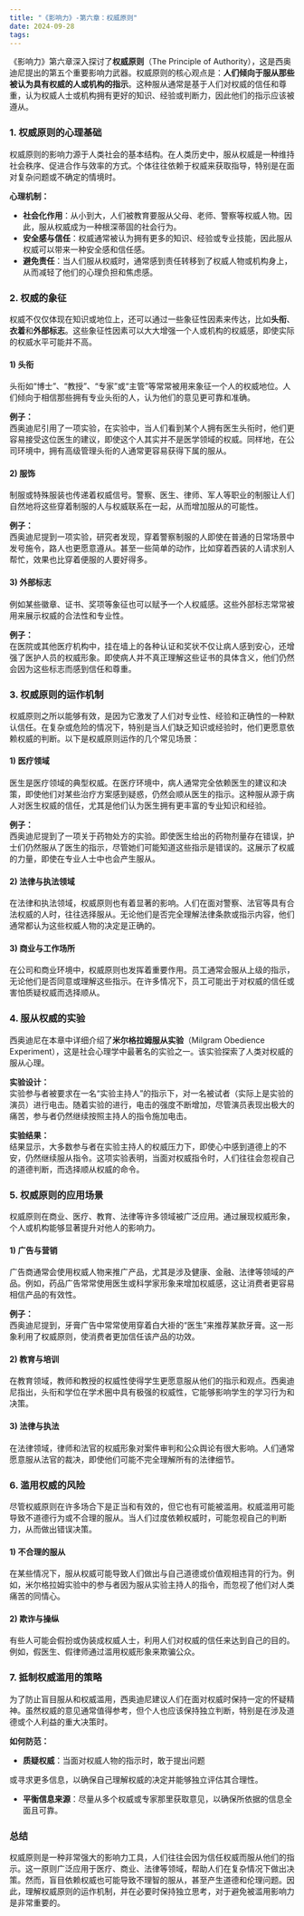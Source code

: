 ```yaml
---
title: "《影响力》-第六章：权威原则"
date: 2024-09-28
tags: 
---
```

《影响力》第六章深入探讨了**权威原则**（The Principle of Authority），这是西奥迪尼提出的第五个重要影响力武器。权威原则的核心观点是：**人们倾向于服从那些被认为具有权威的人或机构的指示**。这种服从通常是基于人们对权威的信任和尊重，认为权威人士或机构拥有更好的知识、经验或判断力，因此他们的指示应该被遵从。

### 1. 权威原则的心理基础
权威原则的影响力源于人类社会的基本结构。在人类历史中，服从权威是一种维持社会秩序、促进合作与效率的方式。个体往往依赖于权威来获取指导，特别是在面对复杂问题或不确定的情境时。

**心理机制：**
- **社会化作用**：从小到大，人们被教育要服从父母、老师、警察等权威人物。因此，服从权威成为一种根深蒂固的社会行为。
- **安全感与信任**：权威通常被认为拥有更多的知识、经验或专业技能，因此服从权威可以带来一种安全感和信任感。
- **避免责任**：当人们服从权威时，通常感到责任转移到了权威人物或机构身上，从而减轻了他们的心理负担和焦虑感。

### 2. 权威的象征
权威不仅仅体现在知识或地位上，还可以通过一些象征性因素来传达，比如**头衔**、**衣着**和**外部标志**。这些象征性因素可以大大增强一个人或机构的权威感，即使实际的权威水平可能并不高。

#### 1) 头衔
头衔如“博士”、“教授”、“专家”或“主管”等常常被用来象征一个人的权威地位。人们倾向于相信那些拥有专业头衔的人，认为他们的意见更可靠和准确。

**例子：**  
西奥迪尼引用了一项实验，在实验中，当人们看到某个人拥有医生头衔时，他们更容易接受这位医生的建议，即使这个人其实并不是医学领域的权威。同样地，在公司环境中，拥有高级管理头衔的人通常更容易获得下属的服从。

#### 2) 服饰
制服或特殊服装也传递着权威信号。警察、医生、律师、军人等职业的制服让人们自然地将这些穿着制服的人与权威联系在一起，从而增加服从的可能性。

**例子：**  
西奥迪尼提到一项实验，研究者发现，穿着警察制服的人即使在普通的日常场景中发号施令，路人也更愿意遵从。甚至一些简单的动作，比如穿着西装的人请求别人帮忙，效果也比穿着便服的人要好得多。

#### 3) 外部标志
例如某些徽章、证书、奖项等象征也可以赋予一个人权威感。这些外部标志常常被用来展示权威的合法性和专业性。

**例子：**  
在医院或其他医疗机构中，挂在墙上的各种认证和奖状不仅让病人感到安心，还增强了医护人员的权威形象。即使病人并不真正理解这些证书的具体含义，他们仍然会因为这些标志而感到信任和尊重。

### 3. 权威原则的运作机制
权威原则之所以能够有效，是因为它激发了人们对专业性、经验和正确性的一种默认信任。在复杂或危险的情况下，特别是当人们缺乏知识或经验时，他们更愿意依赖权威的判断。以下是权威原则运作的几个常见场景：

#### 1) 医疗领域
医生是医疗领域的典型权威。在医疗环境中，病人通常完全依赖医生的建议和决策，即使他们对某些治疗方案感到疑惑，仍然会顺从医生的指示。这种服从源于病人对医生权威的信任，尤其是他们认为医生拥有更丰富的专业知识和经验。

**例子：**  
西奥迪尼提到了一项关于药物处方的实验。即使医生给出的药物剂量存在错误，护士们仍然服从了医生的指示，尽管她们可能知道这些指示是错误的。这展示了权威的力量，即使在专业人士中也会产生服从。

#### 2) 法律与执法领域
在法律和执法领域，权威原则也有着显著的影响。人们在面对警察、法官等具有合法权威的人时，往往选择服从。无论他们是否完全理解法律条款或指示内容，他们通常都认为这些权威人物的决定是正确的。

#### 3) 商业与工作场所
在公司和商业环境中，权威原则也发挥着重要作用。员工通常会服从上级的指示，无论他们是否同意或理解这些指示。在许多情况下，员工可能出于对权威的信任或害怕质疑权威而选择顺从。

### 4. 服从权威的实验
西奥迪尼在本章中详细介绍了**米尔格拉姆服从实验**（Milgram Obedience Experiment），这是社会心理学中最著名的实验之一。该实验探索了人类对权威的服从心理。

**实验设计：**  
实验参与者被要求在一名“实验主持人”的指示下，对一名被试者（实际上是实验的演员）进行电击。随着实验的进行，电击的强度不断增加，尽管演员表现出极大的痛苦，参与者仍然继续按照主持人的指令施加电击。

**实验结果：**  
结果显示，大多数参与者在实验主持人的权威压力下，即使心中感到道德上的不安，仍然继续服从指令。这项实验表明，当面对权威指令时，人们往往会忽视自己的道德判断，而选择顺从权威的命令。

### 5. 权威原则的应用场景
权威原则在商业、医疗、教育、法律等许多领域被广泛应用。通过展现权威形象，个人或机构能够显著提升对他人的影响力。

#### 1) 广告与营销
广告商通常会使用权威人物来推广产品，尤其是涉及健康、金融、法律等领域的产品。例如，药品广告常常使用医生或科学家形象来增加权威感，这让消费者更容易相信产品的有效性。

**例子：**  
西奥迪尼提到，牙膏广告中常常使用穿着白大褂的“医生”来推荐某款牙膏。这一形象利用了权威原则，使消费者更加信任该产品的功效。

#### 2) 教育与培训
在教育领域，教师和教授的权威性使得学生更愿意服从他们的指示和观点。西奥迪尼指出，头衔和学位在学术圈中具有极强的权威性，它能够影响学生的学习行为和决策。

#### 3) 法律与执法
在法律领域，律师和法官的权威形象对案件审判和公众舆论有很大影响。人们通常愿意服从法官的裁决，即使他们可能不完全理解所有的法律细节。

### 6. 滥用权威的风险
尽管权威原则在许多场合下是正当和有效的，但它也有可能被滥用。权威滥用可能导致不道德行为或不合理的服从。当人们过度依赖权威时，可能忽视自己的判断力，从而做出错误决策。

#### 1) 不合理的服从
在某些情况下，服从权威可能导致人们做出与自己道德或价值观相违背的行为。例如，米尔格拉姆实验中的参与者因为服从实验主持人的指令，而忽视了他们对人类痛苦的同情心。

#### 2) 欺诈与操纵
有些人可能会假扮或伪装成权威人士，利用人们对权威的信任来达到自己的目的。例如，假医生、假律师通过滥用权威形象来欺骗公众。

### 7. 抵制权威滥用的策略
为了防止盲目服从和权威滥用，西奥迪尼建议人们在面对权威时保持一定的怀疑精神。虽然权威的意见通常值得参考，但个人也应该保持独立判断，特别是在涉及道德或个人利益的重大决策时。

**如何防范：**
- **质疑权威**：当面对权威人物的指示时，敢于提出问题

或寻求更多信息，以确保自己理解权威的决定并能够独立评估其合理性。
- **平衡信息来源**：尽量从多个权威或专家那里获取意见，以确保所依据的信息全面且可靠。
  
### 总结
权威原则是一种非常强大的影响力工具，人们往往会因为信任权威而服从他们的指示。这一原则广泛应用于医疗、商业、法律等领域，帮助人们在复杂情况下做出决策。然而，盲目依赖权威也可能导致不理智的服从，甚至产生道德和伦理问题。因此，理解权威原则的运作机制，并在必要时保持独立思考，对于避免被滥用影响力是非常重要的。